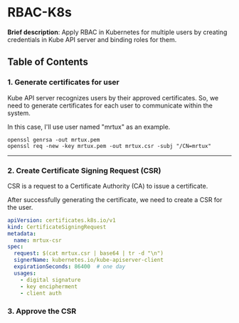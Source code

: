 # RBAC-K8s

**Brief description**: Apply RBAC in Kubernetes for multiple users by creating credentials in Kube API server and
binding roles for them.

## Table of Contents

### 1. Generate certificates for user

Kube API server recognizes users by their approved certificates. So, we need to generate certificates for each user to
communicate within the system.

In this case, I'll use user named "mrtux" as an example.

```shell title="Generate certificates for user"
openssl genrsa -out mrtux.pem
openssl req -new -key mrtux.pem -out mrtux.csr -subj "/CN=mrtux"
```

___

### 2. Create Certificate Signing Request (CSR)

CSR is a request to a Certificate Authority (CA) to issue a certificate.

After successfully generating the certificate, we need to create a CSR for the user.

```yaml
apiVersion: certificates.k8s.io/v1
kind: CertificateSigningRequest
metadata:
  name: mrtux-csr
spec:
  request: $(cat mrtux.csr | base64 | tr -d "\n")
  signerName: kubernetes.io/kube-apiserver-client
  expirationSeconds: 86400  # one day
  usages:
    - digital signature
    - key encipherment
    - client auth
```

### 3. Approve the CSR

